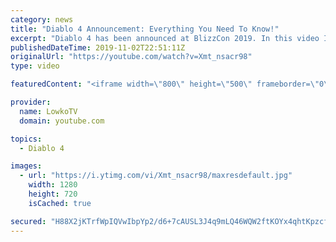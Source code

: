 ```yaml
---
category: news
title: "Diablo 4 Announcement: Everything You Need To Know!"
excerpt: "Diablo 4 has been announced at BlizzCon 2019. In this video I go over everything you need to know about this upcoming Blizzard Entertainment game."
publishedDateTime: 2019-11-02T22:51:11Z
originalUrl: "https://youtube.com/watch?v=Xmt_nsacr98"
type: video

featuredContent: "<iframe width=\"800\" height=\"500\" frameborder=\"0\" src=\"https://www.youtube.com/embed/Xmt_nsacr98\" allow=\"accelerometer; autoplay; encrypted-media; gyroscope; picture-in-picture\" allowfullscreen></iframe>"

provider:
  name: LowkoTV
  domain: youtube.com

topics:
  - Diablo 4

images:
  - url: "https://i.ytimg.com/vi/Xmt_nsacr98/maxresdefault.jpg"
    width: 1280
    height: 720
    isCached: true

secured: "H88X2jKTrfWpIQVwIbpYp2/d6+7cAUSL3J4q9mLQ46WQW2ftKOYx4qhtKpzcfm90NbpqB/tHWDsNSsvDzVaCpeKu+Nt6M6pY8F9CLYnMNq+KSApFeiLawvpTnYg9G59/UxxEshqoM2RSlQn4bTtIfznWLUnxQ4uBf0MYSfw4PV5A727EPQ+UaY44Gy39EBer5tedn8DZqCJ/vjq/alpzKr9yx3laTgmDEDs35RH/yMNkBVj7lloSvkgmtfJM030+EbdsHxSgXknpXdBU3wdxsim5NrTosR6E+pigEZxuFjRUfr/PbDFEGZurO8gU+THFC/B4l4clW4K/jgeMIYNX8JybQqR/VEHN2IFjC9231HR5sO78ASHDm3sZjuED7Yvj/3CkF32yUMLpBybveoXeH8OSQsRE3Bdcd/Qbfoh4xTl4IdJo4TYcNI/JM1IyjjRV;xxIGzqkSdML5zvc+HlyhXQ=="
---
```


